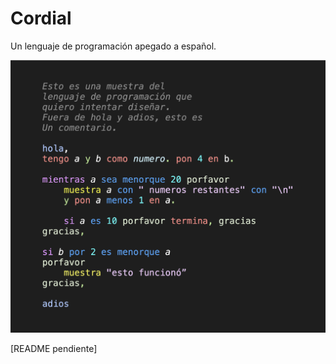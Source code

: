 # Cordial

Un lenguaje de programación apegado a español.

![Ejemplo](https://github.com/louis1001/cordial/blob/master/assets/cordial.png?raw=true)


[README pendiente]